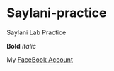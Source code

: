 # Saylani-practice

Saylani Lab Practice

**Bold**
*Italic*

My [FaceBook Account](https://www.facebook.com/)